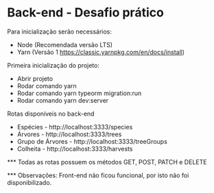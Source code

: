 # Back-end - Desafio prático

Para inicialização serão necessários:
  - Node (Recomendada versão LTS)
  - Yarn (Versão 1 https://classic.yarnpkg.com/en/docs/install)
  
Primeira inicialização do projeto:
  - Abrir projeto
  - Rodar comando yarn
  - Rodar comando yarn typeorm migration:run
  - Rodar comando yarn dev:server
  
Rotas disponíveis no back-end
  - Espécies - http://localhost:3333/species
  - Árvores - http://localhost:3333/trees
  - Grupo de Árvores - http://localhost:3333/treeGroups
  - Colheita - http://localhost:3333/harvests
  
  *** Todas as rotas possuem os métodos GET, POST, PATCH e DELETE
  
  *** Observações: Front-end não ficou funcional, por isto não foi disponibilizado.
